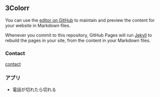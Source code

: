 ## 3Colorr


You can use the [editor on GitHub](https://github.com/3colorr/works/edit/main/docs/index.md) to maintain and preview the content for your website in Markdown files.

Whenever you commit to this repository, GitHub Pages will run [Jekyll](https://jekyllrb.com/) to rebuild the pages in your site, from the content in your Markdown files.

### Contact

[contact](contact.md)

### アプリ

- 電話が切れたら切れる
